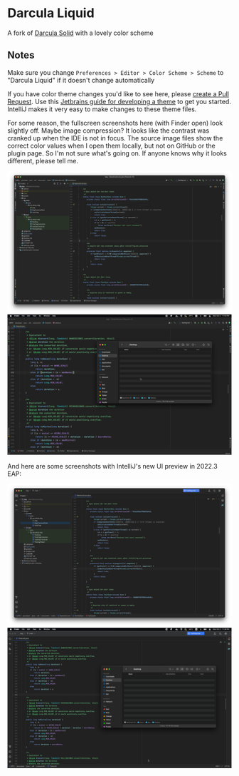# Darcula Liquid

A fork of [Darcula Solid](https://github.com/vecheslav/darcula-solid) with a lovely color scheme

## Notes

Make sure you change `Preferences > Editor > Color Scheme > Scheme` to "Darcula Liquid" if it doesn't change automatically

If you have color theme changes you'd like to see here, please [create a Pull Request](https://github.com/ajs1998/darcula-liquid/pulls). Use this [Jetbrains guide for developing a theme](https://plugins.jetbrains.com/docs/intellij/developing-themes.html) to get you started. IntelliJ makes it very easy to make changes to these theme files.

For some reason, the fullscreen screenshots here (with Finder open) look slightly off. Maybe image compression? It looks like the contrast was cranked up when the IDE is not in focus. The source image files show the correct color values when I open them locally, but not on GitHub or the plugin page. So I'm not sure what's going on. If anyone knows why it looks different, please tell me.

![img.png](src/main/resources/screenshots/old-ui1.png)
![img.png](src/main/resources/screenshots/old-ui2.png)

And here are some screenshots with IntelliJ's new UI preview in 2022.3 EAP:

![img.png](src/main/resources/screenshots/new-ui1.png)
![img.png](src/main/resources/screenshots/new-ui2.png)

